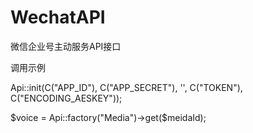 # WechatAPI
微信企业号主动服务API接口

调用示例

Api::init(C("APP_ID"), C("APP_SECRET"), '', C("TOKEN"), C("ENCODING_AESKEY"));

$voice = Api::factory("Media")->get($meidaId);
